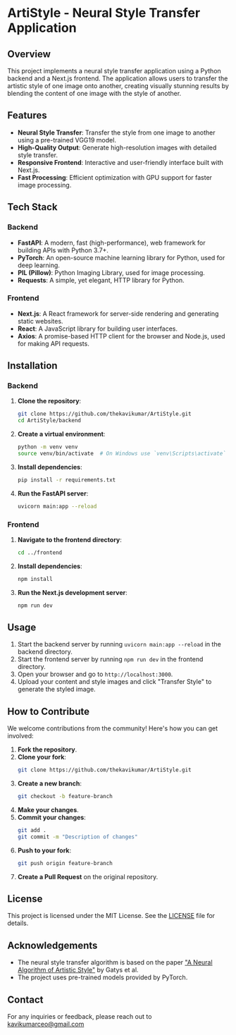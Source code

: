 # ArtiStyle - Neural Style Transfer Application

## Overview

This project implements a neural style transfer application using a Python backend and a Next.js frontend. The application allows users to transfer the artistic style of one image onto another, creating visually stunning results by blending the content of one image with the style of another.

## Features

- **Neural Style Transfer**: Transfer the style from one image to another using a pre-trained VGG19 model.
- **High-Quality Output**: Generate high-resolution images with detailed style transfer.
- **Responsive Frontend**: Interactive and user-friendly interface built with Next.js.
- **Fast Processing**: Efficient optimization with GPU support for faster image processing.

## Tech Stack

### Backend

- **FastAPI**: A modern, fast (high-performance), web framework for building APIs with Python 3.7+.
- **PyTorch**: An open-source machine learning library for Python, used for deep learning.
- **PIL (Pillow)**: Python Imaging Library, used for image processing.
- **Requests**: A simple, yet elegant, HTTP library for Python.

### Frontend

- **Next.js**: A React framework for server-side rendering and generating static websites.
- **React**: A JavaScript library for building user interfaces.
- **Axios**: A promise-based HTTP client for the browser and Node.js, used for making API requests.

## Installation

### Backend

1. **Clone the repository**:

   ```sh
   git clone https://github.com/thekavikumar/ArtiStyle.git
   cd ArtiStyle/backend
   ```

2. **Create a virtual environment**:

   ```sh
   python -m venv venv
   source venv/bin/activate  # On Windows use `venv\Scripts\activate`
   ```

3. **Install dependencies**:

   ```sh
   pip install -r requirements.txt
   ```

4. **Run the FastAPI server**:
   ```sh
   uvicorn main:app --reload
   ```

### Frontend

1. **Navigate to the frontend directory**:

   ```sh
   cd ../frontend
   ```

2. **Install dependencies**:

   ```sh
   npm install
   ```

3. **Run the Next.js development server**:
   ```sh
   npm run dev
   ```

## Usage

1. Start the backend server by running `uvicorn main:app --reload` in the backend directory.
2. Start the frontend server by running `npm run dev` in the frontend directory.
3. Open your browser and go to `http://localhost:3000`.
4. Upload your content and style images and click "Transfer Style" to generate the styled image.

## How to Contribute

We welcome contributions from the community! Here's how you can get involved:

1. **Fork the repository**.
2. **Clone your fork**:
   ```sh
   git clone https://github.com/thekavikumar/ArtiStyle.git
   ```
3. **Create a new branch**:
   ```sh
   git checkout -b feature-branch
   ```
4. **Make your changes**.
5. **Commit your changes**:
   ```sh
   git add .
   git commit -m "Description of changes"
   ```
6. **Push to your fork**:
   ```sh
   git push origin feature-branch
   ```
7. **Create a Pull Request** on the original repository.

## License

This project is licensed under the MIT License. See the [LICENSE](LICENSE) file for details.

## Acknowledgements

- The neural style transfer algorithm is based on the paper ["A Neural Algorithm of Artistic Style"](https://arxiv.org/abs/1508.06576) by Gatys et al.
- The project uses pre-trained models provided by PyTorch.

## Contact

For any inquiries or feedback, please reach out to kavikumarceo@gmail.com
